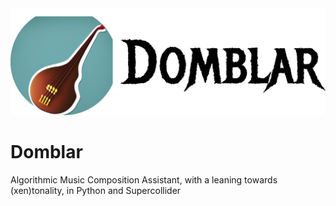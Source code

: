<div align="center">
  <img src="https://github.com/gexahedron/domblar/blob/master/assets/domblar0.png">
</div>

# Domblar
Algorithmic Music Composition Assistant, with a leaning towards (xen)tonality, in Python and Supercollider
